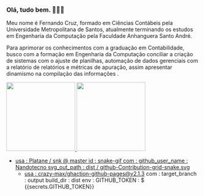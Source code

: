 ### Olá, tudo bem. 👋👋👋
Meu nome é Fernando Cruz, formado em Ciências Contábeis pela Universidade Metropolitana de Santos, atualmente terminando os estudos em Engenharia da Computação pela Faculdade Anhanguera Santo André.

Para aprimorar os conhecimentos com a graduação em Contabilidade, busco com a formação em Engenharia da Computação conciliar a criação de sistemas com o ajuste de planilhas, automação de dados gerenciais com a relatório de relatórios e métricas de apuração, assim apresentar dinamismo na compilação das informações .
 <div>
  <a href="https://github.com/Nandotecno">
  <img height = "180em" src = "https://github-readme-stats.vercel.app/api?username=Nandotecno&show_icons=true&theme=dark&include_all_commits=true&count_private=true" />
  <img height = "180em" src = "https://github-readme-stats.vercel.app/api/top-langs/?username=Nandotecno&layout=compact&langs_count=7&theme=dark" />
</div>

 - usa : Platane / snk @ master
        id : snake-gif
        com :
          github_user_name : Nandotecno
          svg_out_path : dist / github-Contribution-grid-snake.svg
      - usa : crazy-max/ghaction-github-pages@v2.1.3
        com :
          target_branch : output
          build_dir : dist
        env :
          GITHUB_TOKEN : $ {{secrets.GITHUB_TOKEN}}
  
<!--
**Nandotecno/Nandotecno** is a ✨ _special_ ✨ repository because its `README.md` (this file) appears on your GitHub profile.

Here are some ideas to get you started:

- 🔭 I’m currently working on ...
- 🌱 I’m currently learning ...
- 👯 I’m looking to collaborate on ...
- 🤔 I’m looking for help with ...
- 💬 Ask me about ...
- 📫 How to reach me: ...
- 😄 Pronouns: ...
- ⚡ Fun fact: ...
-->
